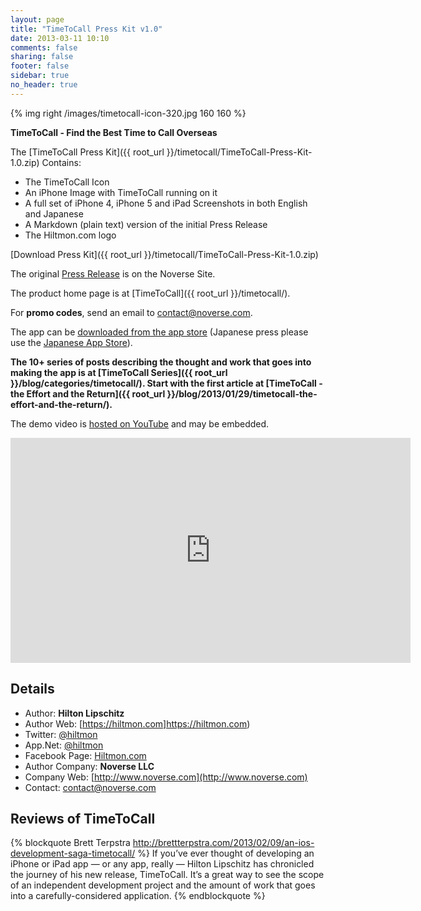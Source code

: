 ```yaml
---
layout: page
title: "TimeToCall Press Kit v1.0"
date: 2013-03-11 10:10
comments: false
sharing: false
footer: false
sidebar: true
no_header: true
---
```


{% img right /images/timetocall-icon-320.jpg 160 160 %}

**TimeToCall - Find the Best Time to Call Overseas**

The [TimeToCall Press Kit]({{ root_url }}/timetocall/TimeToCall-Press-Kit-1.0.zip) Contains:

* The TimeToCall Icon
* An iPhone Image with TimeToCall running on it
* A full set of iPhone 4, iPhone 5 and iPad Screenshots in both English and Japanese
* A Markdown (plain text) version of the initial Press Release
* The Hiltmon.com logo

[Download Press Kit]({{ root_url }}/timetocall/TimeToCall-Press-Kit-1.0.zip)

The original [Press Release](http://www.noverse.com/blog/2013/02/timetocall-released-to-the-app-store/) is on the Noverse Site.

The product home page is at [TimeToCall]({{ root_url }}/timetocall/).

For **promo codes**, send an email to [contact@noverse.com](mailto:contact@noverse.com).

The app can be [downloaded from the app store](https://itunes.apple.com/us/app/timetocall/id596429979?ls=1&mt=8) (Japanese press please use the [Japanese App Store](https://itunes.apple.com/jp/app/timetocall/id596429979?mt=8)).

**The 10+ series of posts describing the thought and work that goes into making the app is at [TimeToCall Series]({{ root_url }}/blog/categories/timetocall/). Start with the first article at [TimeToCall - the Effort and the Return]({{ root_url }}/blog/2013/01/29/timetocall-the-effort-and-the-return/).**

The demo video is [hosted on YouTube](http://youtu.be/84EvUGKoTyQ) and may be embedded.

<p class="black-frame"><iframe width="640" height="360" src="http://www.youtube.com/embed/84EvUGKoTyQ?rel=0" frameborder="0" allowfullscreen></iframe></p>

## Details

* Author: **Hilton Lipschitz**
* Author Web: [https://hiltmon.com]https://hiltmon.com)
* Twitter: [@hiltmon](https://twitter.com/hiltmon)
* App.Net: [@hiltmon](http://alpha.app.net/hiltmon)
* Facebook Page: [Hiltmon.com](http://www.facebook.com/hiltmoncom)
* Author Company: **Noverse LLC**
* Company Web: [http://www.noverse.com](http://www.noverse.com)
* Contact: [contact@noverse.com](mailto:contact@noverse.com)

## Reviews of TimeToCall

{% blockquote Brett Terpstra http://brettterpstra.com/2013/02/09/an-ios-development-saga-timetocall/ %}
If you’ve ever thought of developing an iPhone or iPad app — or any app, really — Hilton Lipschitz has chronicled the journey of his new release, TimeToCall. It’s a great way to see the scope of an independent development project and the amount of work that goes into a carefully-considered application.
{% endblockquote %}
